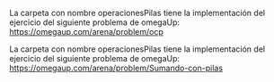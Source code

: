 La carpeta con nombre operacionesPilas tiene la implementación del ejercicio del siguiente problema de omegaUp: https://omegaup.com/arena/problem/ocp





La carpeta con nombre operacionesPilas tiene la implementación del ejercicio del siguiente problema de omegaUp: https://omegaup.com/arena/problem/Sumando-con-pilas
